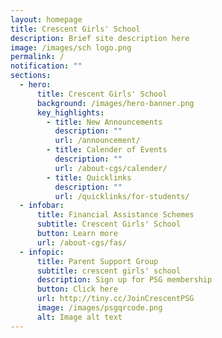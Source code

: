 ```yaml
---
layout: homepage
title: Crescent Girls' School
description: Brief site description here
image: /images/sch logo.png
permalink: /
notification: ""
sections:
  - hero:
      title: Crescent Girls' School
      background: /images/hero-banner.png
      key_highlights:
        - title: New Announcements
          description: ""
          url: /announcement/
        - title: Calender of Events
          description: ""
          url: /about-cgs/calender/
        - title: Quicklinks
          description: ""
          url: /quicklinks/for-students/
  - infobar:
      title: Financial Assistance Schemes
      subtitle: Crescent Girls' School
      button: Learn more
      url: /about-cgs/fas/
  - infopic:
      title: Parent Support Group
      subtitle: crescent girls' school
      description: Sign up for PSG membership
      button: Click here
      url: http://tiny.cc/JoinCrescentPSG
      image: /images/psgqrcode.png
      alt: Image alt text
---
```

